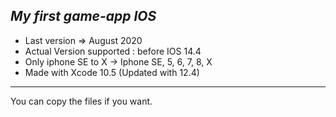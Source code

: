 ## _My first game-app IOS_ 
- Last version => August 2020
- Actual Version supported : before IOS 14.4
- Only iphone SE to X -> Iphone SE, 5, 6, 7, 8, X
- Made with Xcode 10.5 (Updated with 12.4)
-------------------------------------------------------------------------------------------------------------------------------------------------------------------------
You can copy the files if you want.
